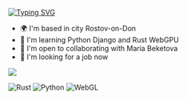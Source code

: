 
[![Typing SVG](https://readme-typing-svg.herokuapp.com?color=%2336BCF7&lines=Backend+Developer    )](https://git.io/typing-svg)
*   🌍  I'm based in city Rostov-on-Don
*   🧠  I'm learning Python Django and Rust WebGPU
*   🤝  I'm open to collaborating with Maria Beketova
*   💬  I'm looking for a job now

![](https://leetcard.jacoblin.cool/leetcode?site=cn)

![Rust](https://img.shields.io/badge/rust-%23000000.svg?style=for-the-badge&logo=rust&logoColor=white)
![Python](https://img.shields.io/badge/python-3670A0?style=for-the-badge&logo=python&logoColor=ffdd54)
![WebGL](https://img.shields.io/badge/WebGL-990000?logo=webgl&logoColor=white&style=for-the-badge)



